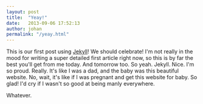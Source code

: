 ```yaml
---
layout: post
title:  "Yeay!"
date:   2013-09-06 17:52:13
author: johan
permalink: "/yeay.html"
---
```


This is our first post using [Jekyll](http://jekyllrb.com/)! We should celebrate! I'm not really in the mood for writing a super detailed first article right now, so this is by far the best you'll get from me today. And tomorrow too. So yeah. Jekyll. Nice. I'm so proud. Really. It's like I was a dad, and the baby was this beautiful website. No, wait, it's like if I was pregnant and get this website for baby. So glad! I'd cry if I wasn't so good at being manly everywhere.


Whatever.